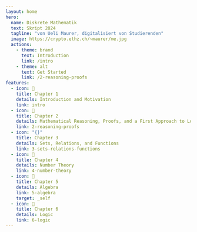 ```yaml
---
layout: home
hero:
  name: Diskrete Mathematik
  text: Skript 2024
  tagline: "von Ueli Maurer, digitalisiert von Studierenden"
  image: https://crypto.ethz.ch/~maurer/me.jpg
  actions:
    - theme: brand
      text: Introduction
      link: /intro
    - theme: alt
      text: Get Started
      link: /2-reasoning-proofs
features:
  - icon: 🎯
    title: Chapter 1
    details: Introduction and Motivation
    link: intro
  - icon: 🔮
    title: Chapter 2
    details: Mathematical Reasoning, Proofs, and a First Approach to Logic
    link: 2-reasoning-proofs
  - icon: "{}"
    title: Chapter 3
    details: Sets, Relations, and Functions
    link: 3-sets-relations-functions
  - icon: 🔢
    title: Chapter 4
    details: Number Theory
    link: 4-number-theory
  - icon: 🧮
    title: Chapter 5
    details: Algebra
    link: 5-algebra
    target: _self
  - icon: 🧠
    title: Chapter 6
    details: Logic
    link: 6-logic
---
```

